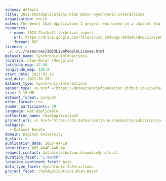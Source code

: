 ```yaml
---
schema: default
title: 2021-ChatApplication1-Ulan Bator-Synchronic-Interactions
organization: Unitn
notes: The Wenet Chat Application 1 project was based on a chatbot that collected questions and answers from university students in Italy, Denmark, Paraguay, the United Kingdom, and Mongolia. It was conducted in March and June 2021 to improve the knowledge about students' lives to promote the design of better and more targeted technology and support tools for students. It was a European Union WeNet Horizon 2020-funded project with the overall goal of developing a diversity-aware, machine-mediated paradigm for social interactions. Data was collected with a Telegram App and the i-Log Application. Some of the data collected included the respondent's career information (department, study course, study year,) and demographics (age, gender'). Questions were sent on the Telegram App and user answers were recorded, the i-Log App recorded sensor data (such as location, accelerometer) from the user device. This data was collected in three phases, the first phase entailed interacting with the Telegram App Ask4Help, and sensor data was also collected during this phase. The second phase involved respondents answering a questionnaire, and in the third phase, they participated in a focus group to provide feedback.
resources:
  - name: 2021-Chatbot1-technical_report
    url: https://drive.google.com/file/d/1m3_2X4b3gv-9tQS45FBCG7IJiVyeHgW3/view?usp=sharing
    format: PDF
license: >-
 ./../../resources/2023LivePeopleLicense.html
dataset_name: Synchronic-Interactions
location: Ulan-Bator (Mongolia)
latitude_map: 47.88
longitude_map: 106.9
start_date: 2021-03-12
end_date: 2021-03-28
dataset_type: Synchronic-Interactions
sensor_type: <a href ="https://datascientiafoundation.github.io/LivePeople/datasets/2021-CH1-Ulan%20Bator-Questionnaire-Exit-Survey/">Exit survey </a>, <a href ="https://datascientiafoundation.github.io/LivePeople/datasets/2021-CH1-Ulan%20Bator-Questionnaire%20Profiling/">Profiling</a>
size: 0.16 MB
dataset_format: parquet
other_format: csv
number_participants: 39
language: Not Applicable
collection_name: ChatApplication1
project_url: <a href="https://ds.datascientia.eu/community/public/projects/04250568-f8ed-4e99-a45b-b5058638587b">https://ds.datascientia.eu/community/public/projects/04250568-f8ed-4e99-a45b-b5058638587b</a>
category: 
  - Dataset Bundle
domain: Digital University
5_stars: 3
publication_date: 2023-04-18
identifier: 005.AAAE.AAB.AA
request_contact: datadistribution.knowdive@unitn.it
duration_facet: "1 month"
location_continent_facet: Asia
data_type_facet: Synchronic-Interactions
project_facet: ChatApplication1-Ulan Bator
---
```

